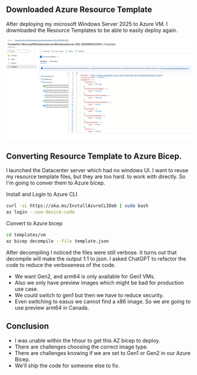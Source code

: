 ## Downloaded Azure Resource Template

After deploying my microsoft Windows Server 2025 to Azure VM.
I downloaded the Resource Templates to be able to easily deploy again.

![alt text](assets/azure_deploy_template.png)

## Converting Resource Template to Azure Bicep.

I launched the Datacenter server which had no windows UI.
I want to reuse my resource template files, but they are too hard. 
to work with directly. So I'm going to conver them to Azure bicep.

Install and Login to  Azure CLI

```sh
curl -sL https://aka.ms/InstallAzureCLIDeb | sudo bash
az login --use-device-code
```
Convert to Azure bicep

```sh
cd templates/vm
az bicep decompile --file template.json
```

After decompiling I noticed the files were still verbose.
It turns out that decompile will make the output 1:1 to json.
I asked ChatGPT to refactor the code to reduce the verboseness of the code. 

- We want Gen2, and arm64 is only available for Gen1 VMs.
- Also we only have preview images which might be bad for production use case.
- We could switch to gen1 but then we have to reduce security.
- Even switching to easus we cannot find a x86 image. So we are going to use preview arm64 in Canada.

## Conclusion 

- I was unable within the hhour to get this AZ bicep to deploy.
- There are challenges choosing the correct image type. 
- There are challenges knowing if we are set to Gen1 or Gen2 in our Azure Bicep.
- We'll ship the code for someone else to fix.
